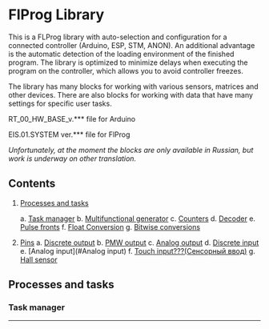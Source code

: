 # FlProg Library

This is a FLProg library with auto-selection and configuration for a connected controller (Arduino, ESP, STM, ANON). An additional advantage is the automatic detection of the loading environment of the finished program.
The library is optimized to minimize delays when executing the program on the controller, which allows you to avoid controller freezes.

The library has many blocks for working with various sensors, matrices and other devices. There are also blocks for working with data that have many settings for specific user tasks.

RT_00_HW_BASE_v.*** file for Arduino

EIS.01.SYSTEM ver.*** file for FlProg

_Unfortunately, at the moment the blocks are only available in Russian, but work is underway on other translation._

## Contents

1. [Processes and tasks](#Processes-and-tasks) 

    a. [Task manager](#Task-manager)
    b. [Multifunctional generator](#Multifunctional-generator)
    c. [Counters](#Counters)
    d. [Decoder](#Decoder)
    e. [Pulse fronts](#Pulse-fronts)
    f. [Float Conversion](#Float-Conversion)
    g. [Bitwise conversions](#Bitwise-conversions)

2. [Pins](#Pins)
    a. [Discrete output](#Discrete-output)
    b. [PMW output](#PMW-output)
    c. [Analog output](#Analog-output)
    d. [Discrete input](#Discrete-input)
    e. [Analog input](#Analog input)
    f. [Touch input???(Сенсорный ввод)](#Touch-input)
    g. [Hall sensor](#Hall-sensor)


## Processes and tasks

### Task manager

____

